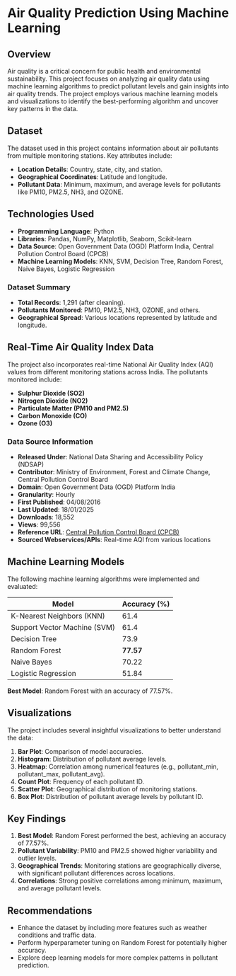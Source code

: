 # Air Quality Prediction Using Machine Learning

## Overview
Air quality is a critical concern for public health and environmental sustainability. This project focuses on analyzing air quality data using machine learning algorithms to predict pollutant levels and gain insights into air quality trends. The project employs various machine learning models and visualizations to identify the best-performing algorithm and uncover key patterns in the data.

## Dataset
The dataset used in this project contains information about air pollutants from multiple monitoring stations. Key attributes include:
- **Location Details**: Country, state, city, and station.
- **Geographical Coordinates**: Latitude and longitude.
- **Pollutant Data**: Minimum, maximum, and average levels for pollutants like PM10, PM2.5, NH3, and OZONE.

## Technologies Used
- **Programming Language**: Python
- **Libraries**: Pandas, NumPy, Matplotlib, Seaborn, Scikit-learn
- **Data Source**: Open Government Data (OGD) Platform India, Central Pollution Control Board (CPCB)
- **Machine Learning Models**: KNN, SVM, Decision Tree, Random Forest, Naive Bayes, Logistic Regression

### Dataset Summary
- **Total Records**: 1,291 (after cleaning).
- **Pollutants Monitored**: PM10, PM2.5, NH3, OZONE, and others.
- **Geographical Spread**: Various locations represented by latitude and longitude.

## Real-Time Air Quality Index Data
The project also incorporates real-time National Air Quality Index (AQI) values from different monitoring stations across India. The pollutants monitored include:
- **Sulphur Dioxide (SO2)**
- **Nitrogen Dioxide (NO2)**
- **Particulate Matter (PM10 and PM2.5)**
- **Carbon Monoxide (CO)**
- **Ozone (O3)**

### Data Source Information
- **Released Under**: National Data Sharing and Accessibility Policy (NDSAP)
- **Contributor**: Ministry of Environment, Forest and Climate Change, Central Pollution Control Board
- **Domain**: Open Government Data (OGD) Platform India
- **Granularity**: Hourly
- **First Published**: 04/08/2016
- **Last Updated**: 18/01/2025
- **Downloads**: 18,552
- **Views**: 99,556
- **Reference URL**: [Central Pollution Control Board (CPCB)](https://cpcb.gov.in/)
- **Sourced Webservices/APIs**: Real-time AQI from various locations

## Machine Learning Models
The following machine learning algorithms were implemented and evaluated:

| Model                | Accuracy (%) |
|----------------------|--------------|
| K-Nearest Neighbors (KNN) | 61.4        |
| Support Vector Machine (SVM) | 61.4       |
| Decision Tree         | 73.9        |
| Random Forest         | **77.57**    |
| Naive Bayes           | 70.22        |
| Logistic Regression   | 51.84        |

**Best Model**: Random Forest with an accuracy of 77.57%.

## Visualizations
The project includes several insightful visualizations to better understand the data:

1. **Bar Plot**: Comparison of model accuracies.
2. **Histogram**: Distribution of pollutant average levels.
3. **Heatmap**: Correlation among numerical features (e.g., pollutant_min, pollutant_max, pollutant_avg).
4. **Count Plot**: Frequency of each pollutant ID.
5. **Scatter Plot**: Geographical distribution of monitoring stations.
6. **Box Plot**: Distribution of pollutant average levels by pollutant ID.

## Key Findings
1. **Best Model**: Random Forest performed the best, achieving an accuracy of 77.57%.
2. **Pollutant Variability**: PM10 and PM2.5 showed higher variability and outlier levels.
3. **Geographical Trends**: Monitoring stations are geographically diverse, with significant pollutant differences across locations.
4. **Correlations**: Strong positive correlations among minimum, maximum, and average pollutant levels.

## Recommendations
- Enhance the dataset by including more features such as weather conditions and traffic data.
- Perform hyperparameter tuning on Random Forest for potentially higher accuracy.
- Explore deep learning models for more complex patterns in pollutant prediction.


